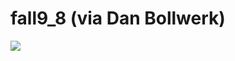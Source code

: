 <!--
id: 15378016
link: http://tumblr.atmos.org/post/15378016/fall9-8-via-dan-bollwerk
slug: fall9-8-via-dan-bollwerk
date: Sat Oct 13 2007 00:17:17 GMT-0700 (PDT)
publish: 2007-10-013
tags: 
title: fall9_8 (via Dan Bollwerk)
-->


fall9_8 (via Dan Bollwerk)
==========================

![](http://31.media.tumblr.com/15378016_500.jpg)

